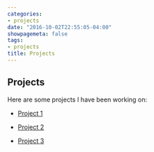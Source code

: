 ```yaml
---
categories:
- projects
date: "2016-10-02T22:55:05-04:00"
showpagemeta: false
tags:
- projects
title: Projects
---
```


## Projects 

Here are some projects I have been working on:

- [Project 1](/Project1/)

- [Project 2](/Project2/)

- [Project 3](/Project3/)

